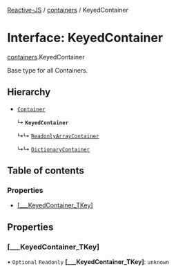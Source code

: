 [Reactive-JS](../README.md) / [containers](../modules/containers.md) / KeyedContainer

# Interface: KeyedContainer

[containers](../modules/containers.md).KeyedContainer

Base type for all Containers.

## Hierarchy

- [`Container`](containers.Container-1.md)

  ↳ **`KeyedContainer`**

  ↳↳ [`ReadonlyArrayContainer`](containers.ReadonlyArrayContainer.md)

  ↳↳ [`DictionaryContainer`](util.DictionaryContainer.md)

## Table of contents

### Properties

- [[\_\_\_KeyedContainer\_TKey]](containers.KeyedContainer-1.md#[___keyedcontainer_tkey])

## Properties

### [\_\_\_KeyedContainer\_TKey]

• `Optional` `Readonly` **[\_\_\_KeyedContainer\_TKey]**: `unknown`
